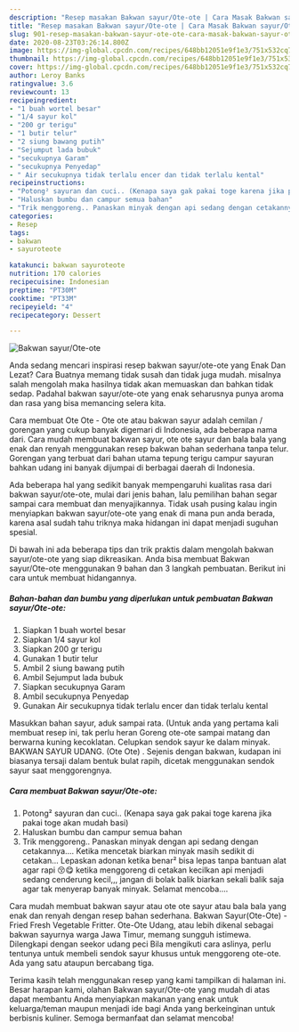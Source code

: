 ```yaml
---
description: "Resep masakan Bakwan sayur/Ote-ote | Cara Masak Bakwan sayur/Ote-ote Yang Menggugah Selera"
title: "Resep masakan Bakwan sayur/Ote-ote | Cara Masak Bakwan sayur/Ote-ote Yang Menggugah Selera"
slug: 901-resep-masakan-bakwan-sayur-ote-ote-cara-masak-bakwan-sayur-ote-ote-yang-menggugah-selera
date: 2020-08-23T03:26:14.800Z
image: https://img-global.cpcdn.com/recipes/648bb12051e9f1e3/751x532cq70/bakwan-sayurote-ote-foto-resep-utama.jpg
thumbnail: https://img-global.cpcdn.com/recipes/648bb12051e9f1e3/751x532cq70/bakwan-sayurote-ote-foto-resep-utama.jpg
cover: https://img-global.cpcdn.com/recipes/648bb12051e9f1e3/751x532cq70/bakwan-sayurote-ote-foto-resep-utama.jpg
author: Leroy Banks
ratingvalue: 3.6
reviewcount: 13
recipeingredient:
- "1 buah wortel besar"
- "1/4 sayur kol"
- "200 gr terigu"
- "1 butir telur"
- "2 siung bawang putih"
- "Sejumput lada bubuk"
- "secukupnya Garam"
- "secukupnya Penyedap"
- " Air secukupnya tidak terlalu encer dan tidak terlalu kental"
recipeinstructions:
- "Potong² sayuran dan cuci.. (Kenapa saya gak pakai toge karena jika pakai toge akan mudah basi)"
- "Haluskan bumbu dan campur semua bahan"
- "Trik menggoreng.. Panaskan minyak dengan api sedang dengan cetakannya.... Ketika mencetak biarkan minyak masih sedikit di cetakan... Lepaskan adonan ketika benar² bisa lepas tanpa bantuan alat agar rapi 😚😋 ketika menggoreng di cetakan kecilkan api menjadi sedang cenderung kecil,,, jangan di bolak balik biarkan sekali balik saja agar tak menyerap banyak minyak. Selamat mencoba...."
categories:
- Resep
tags:
- bakwan
- sayuroteote

katakunci: bakwan sayuroteote 
nutrition: 170 calories
recipecuisine: Indonesian
preptime: "PT30M"
cooktime: "PT33M"
recipeyield: "4"
recipecategory: Dessert

---
```



![Bakwan sayur/Ote-ote](https://img-global.cpcdn.com/recipes/648bb12051e9f1e3/751x532cq70/bakwan-sayurote-ote-foto-resep-utama.jpg)

Anda sedang mencari inspirasi resep bakwan sayur/ote-ote yang Enak Dan Lezat? Cara Buatnya memang tidak susah dan tidak juga mudah. misalnya salah mengolah maka hasilnya tidak akan memuaskan dan bahkan tidak sedap. Padahal bakwan sayur/ote-ote yang enak seharusnya punya aroma dan rasa yang bisa memancing selera kita.

Cara membuat Ote Ote - Ote ote atau bakwan sayur adalah cemilan / gorengan yang cukup banyak digemari di Indonesia, ada beberapa nama dari. Cara mudah membuat bakwan sayur, ote ote sayur dan bala bala yang enak dan renyah menggunakan resep bakwan bahan sederhana tanpa telur. Gorengan yang terbuat dari bahan utama tepung terigu campur sayuran bahkan udang ini banyak dijumpai di berbagai daerah di Indonesia.

Ada beberapa hal yang sedikit banyak mempengaruhi kualitas rasa dari bakwan sayur/ote-ote, mulai dari jenis bahan, lalu pemilihan bahan segar sampai cara membuat dan menyajikannya. Tidak usah pusing kalau ingin menyiapkan bakwan sayur/ote-ote yang enak di mana pun anda berada, karena asal sudah tahu triknya maka hidangan ini dapat menjadi suguhan spesial.


Di bawah ini ada beberapa tips dan trik praktis dalam mengolah bakwan sayur/ote-ote yang siap dikreasikan. Anda bisa membuat Bakwan sayur/Ote-ote menggunakan 9 bahan dan 3 langkah pembuatan. Berikut ini cara untuk membuat hidangannya.

<!--inarticleads1-->

##### Bahan-bahan dan bumbu yang diperlukan untuk pembuatan Bakwan sayur/Ote-ote:

1. Siapkan 1 buah wortel besar
1. Siapkan 1/4 sayur kol
1. Siapkan 200 gr terigu
1. Gunakan 1 butir telur
1. Ambil 2 siung bawang putih
1. Ambil Sejumput lada bubuk
1. Siapkan secukupnya Garam
1. Ambil secukupnya Penyedap
1. Gunakan  Air secukupnya tidak terlalu encer dan tidak terlalu kental


Masukkan bahan sayur, aduk sampai rata. (Untuk anda yang pertama kali membuat resep ini, tak perlu heran Goreng ote-ote sampai matang dan berwarna kuning kecoklatan. Celupkan sendok sayur ke dalam minyak. BAKWAN SAYUR UDANG. (Ote Ote) . Sejenis dengan bakwan, kudapan ini biasanya tersaji dalam bentuk bulat rapih, dicetak menggunakan sendok sayur saat menggorengnya. 

<!--inarticleads2-->

##### Cara membuat Bakwan sayur/Ote-ote:

1. Potong² sayuran dan cuci.. (Kenapa saya gak pakai toge karena jika pakai toge akan mudah basi)
1. Haluskan bumbu dan campur semua bahan
1. Trik menggoreng.. Panaskan minyak dengan api sedang dengan cetakannya.... Ketika mencetak biarkan minyak masih sedikit di cetakan... Lepaskan adonan ketika benar² bisa lepas tanpa bantuan alat agar rapi 😚😋 ketika menggoreng di cetakan kecilkan api menjadi sedang cenderung kecil,,, jangan di bolak balik biarkan sekali balik saja agar tak menyerap banyak minyak. Selamat mencoba....


Cara mudah membuat bakwan sayur atau ote ote sayur atau bala bala yang enak dan renyah dengan resep bahan sederhana. Bakwan Sayur(Ote-Ote) - Fried Fresh Vegetable Fritter. Ote-Ote Udang, atau lebih dikenal sebagai bakwan sayurnya warga Jawa Timur, memang sungguh istimewa. Dilengkapi dengan seekor udang peci Bila mengikuti cara aslinya, perlu tentunya untuk membeli sendok sayur khusus untuk menggoreng ote-ote. Ada yang satu ataupun bercabang tiga. 

Terima kasih telah menggunakan resep yang kami tampilkan di halaman ini. Besar harapan kami, olahan Bakwan sayur/Ote-ote yang mudah di atas dapat membantu Anda menyiapkan makanan yang enak untuk keluarga/teman maupun menjadi ide bagi Anda yang berkeinginan untuk berbisnis kuliner. Semoga bermanfaat dan selamat mencoba!
